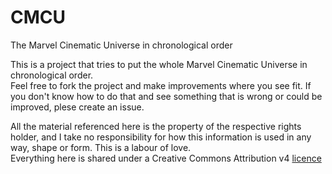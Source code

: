 # CMCU
The Marvel Cinematic Universe in chronological order

This is a project that tries to put the whole Marvel Cinematic Universe in chronological order.  
Feel free to fork the project and make improvements where you see fit. If you don't know how to do that and see something that is wrong or could be improved, plese create an issue.  

All the material referenced here is the property of the respective rights holder, and I take no responsibility for how this information is used in any way, shape or form. This is a labour of love.  
Everything here is shared under a Creative Commons Attribution v4 [licence](https://creativecommons.org/licenses/by/4.0/)